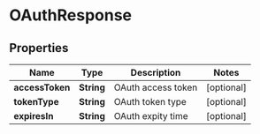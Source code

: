 
# OAuthResponse

## Properties
Name | Type | Description | Notes
------------ | ------------- | ------------- | -------------
**accessToken** | **String** | OAuth access token |  [optional]
**tokenType** | **String** | OAuth token type |  [optional]
**expiresIn** | **String** | OAuth expity time |  [optional]



